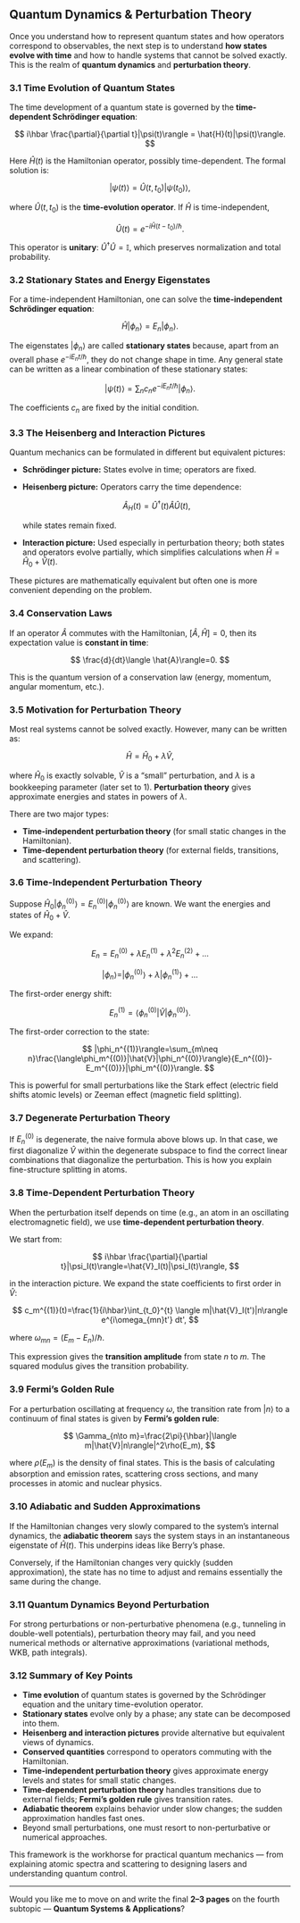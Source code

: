 ## Quantum Dynamics & Perturbation Theory

Once you understand how to represent quantum states and how operators correspond to observables, the next step is to understand **how states evolve with time** and how to handle systems that cannot be solved exactly. This is the realm of **quantum dynamics** and **perturbation theory**.

### 3.1 Time Evolution of Quantum States

The time development of a quantum state is governed by the **time-dependent Schrödinger equation**:

$$
i\hbar \frac{\partial}{\partial t}|\psi(t)\rangle = \hat{H}(t)|\psi(t)\rangle.
$$

Here $\hat{H}(t)$ is the Hamiltonian operator, possibly time-dependent. The formal solution is:

$$
|\psi(t)\rangle = \hat{U}(t,t_0)|\psi(t_0)\rangle,
$$

where $\hat{U}(t,t_0)$ is the **time-evolution operator**.
If $\hat{H}$ is time-independent,

$$
\hat{U}(t)=e^{-i\hat{H}(t-t_0)/\hbar}.
$$

This operator is **unitary**: $\hat{U}^\dagger \hat{U}=\mathbb{I}$, which preserves normalization and total probability.

### 3.2 Stationary States and Energy Eigenstates

For a time-independent Hamiltonian, one can solve the **time-independent Schrödinger equation**:

$$
\hat{H}|\phi_n\rangle=E_n|\phi_n\rangle.
$$

The eigenstates $|\phi_n\rangle$ are called **stationary states** because, apart from an overall phase $e^{-iE_nt/\hbar}$, they do not change shape in time. Any general state can be written as a linear combination of these stationary states:

$$
|\psi(t)\rangle=\sum_n c_n e^{-iE_n t/\hbar}|\phi_n\rangle.
$$

The coefficients $c_n$ are fixed by the initial condition.

### 3.3 The Heisenberg and Interaction Pictures

Quantum mechanics can be formulated in different but equivalent pictures:

* **Schrödinger picture:** States evolve in time; operators are fixed.
* **Heisenberg picture:** Operators carry the time dependence:

  $$
  \hat{A}_H(t)=\hat{U}^\dagger(t)\hat{A}\hat{U}(t),
  $$

  while states remain fixed.
* **Interaction picture:** Used especially in perturbation theory; both states and operators evolve partially, which simplifies calculations when $\hat{H}=\hat{H}_0+\hat{V}(t)$.

These pictures are mathematically equivalent but often one is more convenient depending on the problem.

### 3.4 Conservation Laws

If an operator $\hat{A}$ commutes with the Hamiltonian, $[\hat{A},\hat{H}]=0$, then its expectation value is **constant in time**:

$$
\frac{d}{dt}\langle \hat{A}\rangle=0.
$$

This is the quantum version of a conservation law (energy, momentum, angular momentum, etc.).

### 3.5 Motivation for Perturbation Theory

Most real systems cannot be solved exactly. However, many can be written as:

$$
\hat{H}=\hat{H}_0+\lambda\hat{V},
$$

where $\hat{H}_0$ is exactly solvable, $\hat{V}$ is a “small” perturbation, and $\lambda$ is a bookkeeping parameter (later set to 1). **Perturbation theory** gives approximate energies and states in powers of $\lambda$.

There are two major types:

* **Time-independent perturbation theory** (for small static changes in the Hamiltonian).
* **Time-dependent perturbation theory** (for external fields, transitions, and scattering).

### 3.6 Time-Independent Perturbation Theory

Suppose $\hat{H}_0|\phi_n^{(0)}\rangle=E_n^{(0)}|\phi_n^{(0)}\rangle$ are known. We want the energies and states of $\hat{H}_0+\hat{V}$.

We expand:

$$
E_n=E_n^{(0)}+\lambda E_n^{(1)}+\lambda^2E_n^{(2)}+\dots
$$

$$
|\phi_n\rangle=|\phi_n^{(0)}\rangle+\lambda|\phi_n^{(1)}\rangle+\dots
$$

The first-order energy shift:

$$
E_n^{(1)}=\langle\phi_n^{(0)}|\hat{V}|\phi_n^{(0)}\rangle.
$$

The first-order correction to the state:

$$
|\phi_n^{(1)}\rangle=\sum_{m\neq n}\frac{\langle\phi_m^{(0)}|\hat{V}|\phi_n^{(0)}\rangle}{E_n^{(0)}-E_m^{(0)}}|\phi_m^{(0)}\rangle.
$$

This is powerful for small perturbations like the Stark effect (electric field shifts atomic levels) or Zeeman effect (magnetic field splitting).

### 3.7 Degenerate Perturbation Theory

If $E_n^{(0)}$ is degenerate, the naive formula above blows up. In that case, we first diagonalize $\hat{V}$ within the degenerate subspace to find the correct linear combinations that diagonalize the perturbation. This is how you explain fine-structure splitting in atoms.

### 3.8 Time-Dependent Perturbation Theory

When the perturbation itself depends on time (e.g., an atom in an oscillating electromagnetic field), we use **time-dependent perturbation theory**.

We start from:

$$
i\hbar \frac{\partial}{\partial t}|\psi_I(t)\rangle=\hat{V}_I(t)|\psi_I(t)\rangle,
$$

in the interaction picture. We expand the state coefficients to first order in $\hat{V}$:

$$
c_m^{(1)}(t)=\frac{1}{i\hbar}\int_{t_0}^{t} \langle m|\hat{V}_I(t')|n\rangle e^{i\omega_{mn}t'} dt',
$$

where $\omega_{mn}=(E_m-E_n)/\hbar$.

This expression gives the **transition amplitude** from state $n$ to $m$. The squared modulus gives the transition probability.

### 3.9 Fermi’s Golden Rule

For a perturbation oscillating at frequency $\omega$, the transition rate from $|n\rangle$ to a continuum of final states is given by **Fermi’s golden rule**:

$$
\Gamma_{n\to m}=\frac{2\pi}{\hbar}|\langle m|\hat{V}|n\rangle|^2\rho(E_m),
$$

where $\rho(E_m)$ is the density of final states. This is the basis of calculating absorption and emission rates, scattering cross sections, and many processes in atomic and nuclear physics.

### 3.10 Adiabatic and Sudden Approximations

If the Hamiltonian changes very slowly compared to the system’s internal dynamics, the **adiabatic theorem** says the system stays in an instantaneous eigenstate of $\hat{H}(t)$. This underpins ideas like Berry’s phase.

Conversely, if the Hamiltonian changes very quickly (sudden approximation), the state has no time to adjust and remains essentially the same during the change.

### 3.11 Quantum Dynamics Beyond Perturbation

For strong perturbations or non-perturbative phenomena (e.g., tunneling in double-well potentials), perturbation theory may fail, and you need numerical methods or alternative approximations (variational methods, WKB, path integrals).

### 3.12 Summary of Key Points

* **Time evolution** of quantum states is governed by the Schrödinger equation and the unitary time-evolution operator.
* **Stationary states** evolve only by a phase; any state can be decomposed into them.
* **Heisenberg and interaction pictures** provide alternative but equivalent views of dynamics.
* **Conserved quantities** correspond to operators commuting with the Hamiltonian.
* **Time-independent perturbation theory** gives approximate energy levels and states for small static changes.
* **Time-dependent perturbation theory** handles transitions due to external fields; **Fermi’s golden rule** gives transition rates.
* **Adiabatic theorem** explains behavior under slow changes; the sudden approximation handles fast ones.
* Beyond small perturbations, one must resort to non-perturbative or numerical approaches.

This framework is the workhorse for practical quantum mechanics — from explaining atomic spectra and scattering to designing lasers and understanding quantum control.

---

Would you like me to move on and write the final **2–3 pages** on the fourth subtopic — **Quantum Systems & Applications**?
